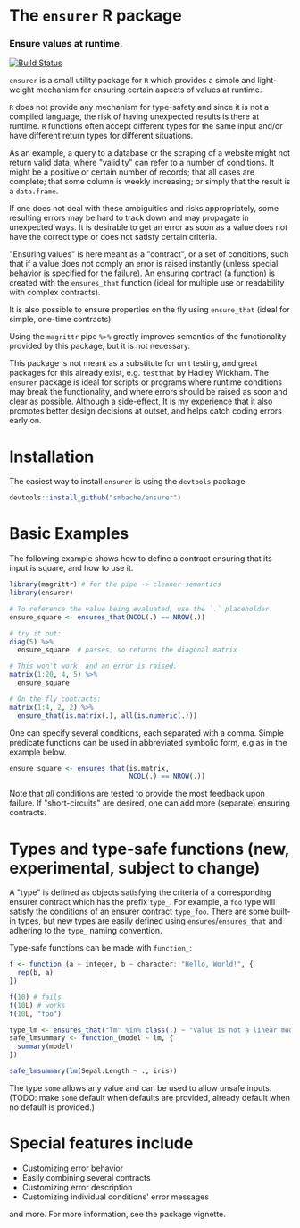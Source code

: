 The `ensurer` R package
=======================

### Ensure values at runtime.

[![Build Status](https://travis-ci.org/smbache/ensurer.png?branch=master)](https://travis-ci.org/smbache/ensurer)

`ensurer` is a small utility package for `R` which provides a simple 
and light-weight mechanism for ensuring certain aspects of values at runtime.

`R` does not provide any mechanism for type-safety and since it is not
a compiled language, the risk of having unexpected results is there at 
runtime. `R` functions often accept different types for the same input and/or 
have different return types for different situations.
 
As an example, a query to a database or the scraping of a website might 
not return valid data, where "validity" can refer to a number of conditions.
It might be a positive or certain number of records; that all cases are complete;
that some column is weekly increasing; or simply that the result is a 
`data.frame`.

If one does not deal with these ambiguities and risks appropriately,
some resulting errors may be hard to track down and may propagate in
unexpected ways. It is desirable to 
get an error as soon as a value does not have the correct type or 
does not satisfy certain criteria.
 
"Ensuring values" is here meant as a "contract", or a set of conditions,
such that if a value does not comply an error is raised instantly
(unless special behavior is specified for the failure). 
An ensuring contract (a function) is created with the `ensures_that` function
(ideal for multiple use or readability with complex contracts). 
 
It is also possible to ensure properties on the fly using `ensure_that`
(ideal for simple, one-time contracts).

Using the `magrittr` pipe `%>%` greatly improves semantics of the
functionality provided by this package, but it is not necessary.

This package is not meant as a substitute for unit testing, and great
packages for this already exist, e.g. `testthat` by Hadley Wickham.
The `ensurer` package is ideal for scripts or programs where runtime
conditions may break the functionality, and where errors should be
raised as soon and clear as possible. Although a side-effect,
It is my experience that it also promotes better design decisions
at outset, and helps catch coding errors early on.

# Installation

The easiest way to install `ensurer` is using the `devtools` package:

```R
devtools::install_github("smbache/ensurer")
```

# Basic Examples

The following example shows how to define a contract ensuring that its input
is square, and how to use it.

```R
library(magrittr) # for the pipe -> cleaner semantics
library(ensurer) 

# To reference the value being evaluated, use the `.` placeholder.
ensure_square <- ensures_that(NCOL(.) == NROW(.))

# try it out: 
diag(5) %>%
  ensure_square  # passes, so returns the diagonal matrix

# This won't work, and an error is raised.
matrix(1:20, 4, 5) %>% 
  ensure_square

# On the fly contracts:
matrix(1:4, 2, 2) %>%
  ensure_that(is.matrix(.), all(is.numeric(.)))
```

One can specify several conditions, each separated with a comma. Simple
predicate functions can be used in abbreviated symbolic form, e.g as in the example below.
```R
ensure_square <- ensures_that(is.matrix, 
                              NCOL(.) == NROW(.))
```

Note that *all* conditions are tested to provide the most feedback upon failure.
If "short-circuits" are desired, one can add more (separate) ensuring contracts.

# Types and type-safe functions (new, experimental, subject to change)
A "type" is defined as objects satisfying the criteria of a corresponding
ensurer contract which has the prefix `type_`.
For example, a `foo` type will satisfy the conditions of
an ensurer contract `type_foo`. There are some built-in types, but
new types are easily defined using `ensures`/`ensures_that` and
adhering to the `type_` naming convention.

Type-safe functions can be made with `function_`:
```R
f <- function_(a ~ integer, b ~ character: "Hello, World!", {
  rep(b, a)
})

f(10) # fails
f(10L) # works
f(10L, "foo")

type_lm <- ensures_that("lm" %in% class(.) ~ "Value is not a linear model.")
safe_lmsummary <- function_(model ~ lm, {
  summary(model)
})

safe_lmsummary(lm(Sepal.Length ~ ., iris))
```

The type `some` allows any value and can be used to allow unsafe inputs.
(TODO: make `some` default when defaults are provided, already default when
no default is provided.)
 
# Special features include

* Customizing error behavior
* Easily combining several contracts
* Customizing error description
* Customizing individual conditions' error messages

and more. For more information, see the package vignette.
